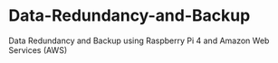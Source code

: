 # Data-Redundancy-and-Backup
Data Redundancy and Backup using Raspberry Pi 4 and Amazon Web Services (AWS)
